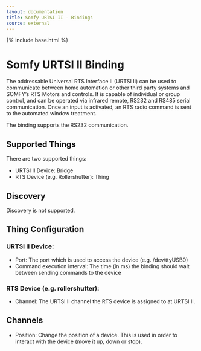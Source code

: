 ```yaml
---
layout: documentation
title: Somfy URTSI II - Bindings
source: external
---
```


<!-- Attention authors: Do not edit directly. Please add your changes to the appropriate source repository -->

{% include base.html %}

# Somfy URTSI II Binding

The addressable Universal RTS Interface II (URTSI II) can be used to communicate between home automation or other third party systems and SOMFY’s RTS Motors and controls. It is capable of individual or group control, and can be operated via infrared remote, RS232 and RS485 serial communication. Once an input is activated, an RTS radio command is sent to the automated window treatment. 

The binding supports the RS232 communication.

## Supported Things
There are two supported things:
* URTSI II Device: Bridge
* RTS Device (e.g. Rollershutter): Thing 

## Discovery
Discovery is not supported.

## Thing Configuration
### URTSI II Device:
* Port: The port which is used to access the device (e.g. /dev/ttyUSB0)
* Command execution interval: The time (in ms) the binding should wait between sending commands to the device

### RTS Device (e.g. rollershutter):
* Channel: The URTSI II channel the RTS device is assigned to at URTSI II.

## Channels
* Position: Change the position of a device. This is used in order to interact with the device (move it up, down or stop).
